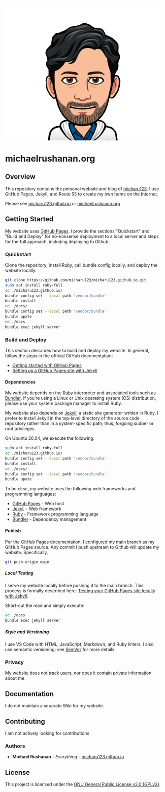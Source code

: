 <p align="center">
    <img alt="Personal website and blog of micharu123" src="./app-icon.png">
</P>

# michaelrushanan.org

## Overview 

This repository contains the personal website and blog of [micharu123](https://github.com/micharu123). I use GitHub Pages, Jekyll, and Route 53 to create my own home on the Internet.

Please see [micharu123.github.io](micharu123.github.io) or [michaelrushanan.org](micharu123.github.io).

## Getting Started

My website uses [GitHub Pages](https://pages.github.com/). I provide the sections "Quickstart" and "Build and Deploy" for no-nonsense deployment to a local server and steps for the full approach, including deploying to Github.

### Quickstart

Clone the repository, install Ruby, call bundle config locally, and deploy the website locally.

```sh
git clone https://github.com/micharu123/micharu123.github.io.git
sudo apt install ruby-full
cd ./micharu123.github.io/
bundle config set --local path 'vendor/bundle'
bundle install
cd ./docs/
bundle config set --local path 'vendor/bundle'
bundle upate
cd ./docs
bundle exec jekyll server
```

### Build and Deploy

This section describes how to build and deploy my website. In general, follow the steps in the official GitHub documentation: 
* [Getting started with GitHub Pages](https://docs.github.com/en/github/working-with-github-pages/getting-started-with-github-pages)
* [Setting up a GitHub Pages site with Jekyll](https://docs.github.com/en/github/working-with-github-pages/creating-a-github-pages-site-with-jekyll) 

#### Dependencies

My website depends on the [Ruby](https://www.ruby-lang.org/en/) interpreter and associated tools such as [Bundler](https://bundler.io/). If you're using a Linux or Unix operating system (OS) distribution, please use your system package manager to install Ruby.

My website also depends on [Jekyll](https://jekyllrb.com/), a static site generator written in Ruby. I prefer to install Jekyll in the top-level directory of the source code repository rather than in a system-specific path; thus, forgoing sudoer or root privileges.

On Ubuntu 20.04, we execute the following:
```sh
sudo apt install ruby-full
cd ./micharu123.github.io/
bundle config set --local path 'vendor/bundle'
bundle install
cd ./docs/
bundle config set --local path 'vendor/bundle'
bundle upate
```

To be clear, my website uses the following web frameworks and programming languages:
* [GitHub Pages](https://github.com/) - Web host
* [Jekyll](https://jekyllrb.com/) - Web framework
* [Ruby](https://www.ruby-lang.org/en/) - Framework programming language
* [Bundler](https://bundler.io/) - Dependency management

#### Publish

Per the GitHub Pages documentation, I configured my main branch as my GitHub Pages source. Any commit I push upstream to Github will update my website. Specifically,
```sh
git push origin main
```

##### Local Testing

I serve my website locally before pushing it to the main branch. This process is formally described here: [Testing your GitHub Pages site locally with Jekyll](https://docs.github.com/en/github/working-with-github-pages/testing-your-github-pages-site-locally-with-jekyll).

Short-cut the read and simply execute:
```sh
cd ./docs
bundle exec jekyll server
```

##### Style and Versioning

I use VS Code with HTML, JavaScript, Markdown, and Ruby linters. I also use semantic versioning; see [SemVer](http://semver.org/) for more details.

### Privacy

My website does not track users, nor does it contain private information about me.

## Documentation

I do not maintain a separate Wiki for my website.

## Contributing

I am not actively looking for contributions.

### Authors

* **Michael Rushanan <micharu123>** - *Everything* - [micharu123.github.io](https://github.com/micharu123/micharu123.github.io)


## License

This project is licensed under the [GNU General Public License v3.0 (GPLv3)](LICENSE.md).

